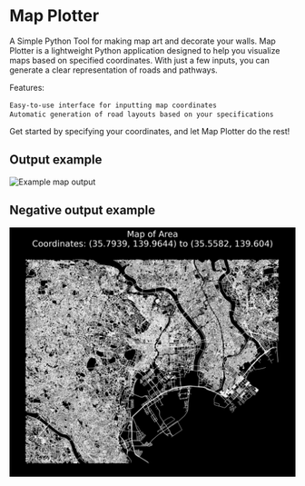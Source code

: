 # Map Plotter
A Simple Python Tool for making map art and decorate your walls.
Map Plotter is a lightweight Python application designed to help you visualize maps based on specified coordinates. With just a few inputs, you can generate a clear representation of roads and pathways.

Features:

    Easy-to-use interface for inputting map coordinates
    Automatic generation of road layouts based on your specifications

Get started by specifying your coordinates, and let Map Plotter do the rest!

## Output example
![Example map output](road_map_poster.png)

## Negative output example
![Negative map](road_map_poster.jpg)
